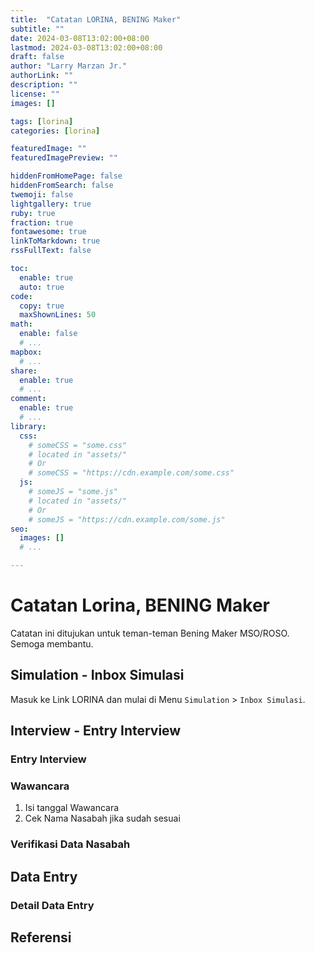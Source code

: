 ```yaml
---
title:  "Catatan LORINA, BENING Maker"
subtitle: ""
date: 2024-03-08T13:02:00+08:00
lastmod: 2024-03-08T13:02:00+08:00
draft: false 
author: "Larry Marzan Jr."
authorLink: ""
description: ""
license: ""
images: []

tags: [lorina]
categories: [lorina]

featuredImage: ""
featuredImagePreview: ""

hiddenFromHomePage: false
hiddenFromSearch: false
twemoji: false
lightgallery: true
ruby: true
fraction: true
fontawesome: true
linkToMarkdown: true
rssFullText: false

toc:
  enable: true
  auto: true
code:
  copy: true
  maxShownLines: 50
math:
  enable: false
  # ...
mapbox:
  # ...
share:
  enable: true
  # ...
comment:
  enable: true
  # ...
library:
  css:
    # someCSS = "some.css"
    # located in "assets/"
    # Or
    # someCSS = "https://cdn.example.com/some.css"
  js:
    # someJS = "some.js"
    # located in "assets/"
    # Or
    # someJS = "https://cdn.example.com/some.js"
seo:
  images: []
  # ...

---
```


# Catatan Lorina, BENING Maker
Catatan ini ditujukan untuk teman-teman Bening Maker MSO/ROSO. Semoga membantu.

## Simulation - Inbox Simulasi
Masuk ke Link LORINA dan mulai di Menu `Simulation` > `Inbox Simulasi`. 
### 
### 
### 
### 


## Interview - Entry Interview
### Entry Interview
### Wawancara
1. Isi tanggal Wawancara
2. Cek Nama Nasabah jika sudah sesuai
### Verifikasi Data Nasabah
### 
### 

## Data Entry
### Detail Data Entry


## Referensi

